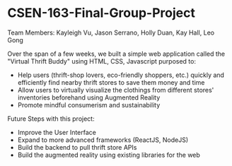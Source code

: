 # CSEN-163-Final-Group-Project

Team Members:
Kayleigh Vu, Jason Serrano, Holly Duan, Kay Hall, Leo Gong

Over the span of a few weeks, we built a simple web application called the "Virtual Thrift Buddy" using HTML, CSS, Javascript purposed to:
* Help users (thrift-shop lovers, eco-friendly shoppers, etc.) quickly and efficiently find nearby thrift stores to save them money and time
* Allow users to virtually visualize the clothings from different stores' inventories beforehand using Augmented Reality
* Promote mindful consumerism and sustainability

Future Steps with this project:
* Improve the User Interface
* Expand to more advanced frameworks (ReactJS, NodeJS)
* Build the backend to pull thrift store APIs
* Build the augmented reality using existing libraries for the web

